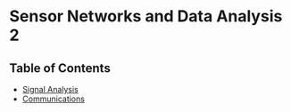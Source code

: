 # Sensor Networks and Data Analysis 2

## Table of Contents

- [Signal Analysis](https://github.com/JakubRichardson/SNADA-Notes/blob/main/Notes/SignalAnalysis.md)
- [Communications](https://github.com/JakubRichardson/SNADA-Notes/blob/main/Notes/Communications.md)